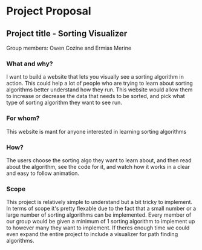 # Project Proposal

## Project title - Sorting Visualizer


Group members: Owen Cozine and Ermias Merine

### What and why?

I want to build a website that lets you visually see a sorting algorithm in action. This could help a lot of people who are trying to learn about sorting algorithms better understand how they run. This website would allow them to increase or decrease the data that needs to be sorted, and pick what type of sorting algorithm they want to see run.
  
### For whom?

This website is mant for anyone interested in learning sorting algorithms

### How?

The users choose the sorting algo they want to learn about, and then read about the algorithm, see the code for it, and watch how it works in a clear and easy to follow animation.

### Scope

This project is relatively simple to understand but a bit tricky to implement. In terms of scope it's pretty flexable due to the fact that a small number or a large number of sorting algorithms can be implemented. Every member of our group would be given a minimum of 1 sorting algorithm to implement up to however many they want to implement. If theres enough time we could even expand the entire project to include a visualizer for path finding algorithms. 

